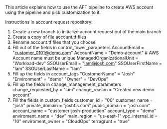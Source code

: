 This article explains how to use the AFT pipeline to create AWS account using the pipeline and pick customization to it.

Instructions 
In account request repository:
1. Create a new branch to initialize account request out of the main branch
2. Create a copy of file account.tf files
3. Rename account.tf files that you choose
4. Fill out of the fields in control_tower_parapeters
    AccountEmail              = "customer_0101@demo.com"
    AccountName               = "Demo-account" # AWS Account name must be unique
    ManagedOrganizationalUnit = "Workload-dev"
    SSOUserEmail              = "Iam@josh.com"
    SSOUserFirstName          = "Iam"
    SSOUserLastName           = "Iam"
5. Fill up the fields in account_tags
   "CustomerName" = "Josh"
   "Environment"  = "demo"
   "Owner"        = "DevOps"
6. Fill up the fields in change_management_parameters
   change_requested_by = "Iam"
   change_reason       = "Created new demo account"
7. Fill the fields in custom_fields
    customer_id                 = "00"
    customer_name               = "josh"
    private_domain              = "joshfis.com"
    public_domain               = "josh.com"
    account_name                = "customer-josh-production"
    account_type                = "demo"
    enviroment_name             = "dev" 
    main_region                 = "us-east-1"
    vpc_internal_id             = "10"
    enviroment_owner            = "CloudOps"
    terragrunt                  = "true"
   

